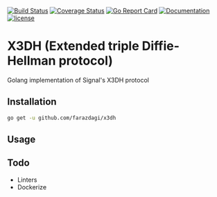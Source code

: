 [![Build Status](https://github.com/farazdagi/x3dh/workflows/master/badge.svg)](https://github.com/farazdagi/x3dh/actions?workflow=master)
[![Coverage Status](https://coveralls.io/repos/github/farazdagi/x3dh/badge.svg?branch=master)](https://coveralls.io/github/farazdagi/x3dh?branch=master)
[![Go Report Card](https://goreportcard.com/badge/github.com/farazdagi/x3dh)](https://goreportcard.com/report/github.com/farazdagi/x3dh)
[![Documentation](https://godoc.org/github.com/farazdagi/x3dh?status.svg)](http://godoc.org/github.com/farazdagi/x3dh)
[![license](https://img.shields.io/github/license/farazdagi/x3dh.svg?maxAge=2592000)](https://github.com/farazdagi/x3dh/blob/master/LICENSE)

# X3DH (Extended triple Diffie-Hellman protocol)

Golang implementation of Signal's X3DH protocol

  
## Installation

```bash
go get -u github.com/farazdagi/x3dh
```

## Usage
  
## Todo
- Linters
- Dockerize
